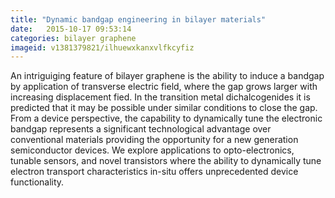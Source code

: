```yaml
---
title: "Dynamic bandgap engineering in bilayer materials"
date:   2015-10-17 09:53:14
categories: bilayer graphene
imageid: v1381379821/ilhuewxkanxvlfkcyfiz
---
```


An intriguiging feature of bilayer graphene is the ability to induce a bandgap by application of transverse electric field, where the gap grows larger with increasing displacement fied. In the transition metal dichalcogenides it is predicted that it may be possible under similar conditions to close the gap. From a device perspective, the capability to dynamically tune the electronic bandgap represents a significant technological advantage over conventional materials providing the opportunity for a new generation semiconductor devices. We explore applications to opto-electronics, tunable sensors, and novel transistors where the ability to dynamically tune electron transport characteristics in-situ offers unprecedented device functionality.
